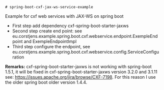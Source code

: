     # spring-boot-cxf-jax-ws-service-example
Example for cxf web services with JAX-WS on spring boot 

- First step add dependency cxf-spring-boot-starter-jaxws
- Second step create end point: see eu.corstjens.example.spring.boot.cxf.webservice.endpoint.ExempleEndpoint and ExempleEndpointImpl
- Third step configure the endpoint, see eu.corstjens.example.spring.boot.cxf.webservice.config.ServiceConfiguration


**Remarks:**
cxf-spring-boot-starter-jaxws is not working with spring-boot 1.5.1, it will be fixed in 
cxf-spring-boot-starter-jaxws version 3.2.0 and 3.1.11 see: https://issues.apache.org/jira/browse/CXF-7198.
For this reason I use the older spring boot older version 1.4.4.
